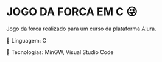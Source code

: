 # JOGO DA FORCA EM C :stuck_out_tongue_winking_eye:
Jogo da forca realizado para um curso da plataforma Alura.
> 
:speech_balloon: Linguagem: C
>
:robot: Tecnologias: MinGW, Visual Studio Code
